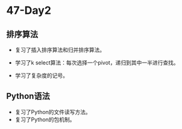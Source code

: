 # 47-Day2

## 排序算法

- 复习了插入排序算法和归并排序算法。

- 学习了k select算法：每次选择一个pivot，递归到其中一半进行查找。

- 学习了复杂度的记号。

## Python语法

- 复习了Python的文件读写方法。
- 复习了Python的包机制。
